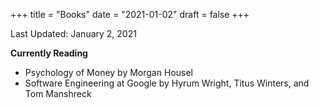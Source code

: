 +++
title = "Books"
date = "2021-01-02"
draft = false
+++

Last Updated: January 2, 2021

**Currently Reading**
- Psychology of Money by Morgan Housel
- Software Engineering at Google by Hyrum Wright, Titus Winters, and Tom Manshreck